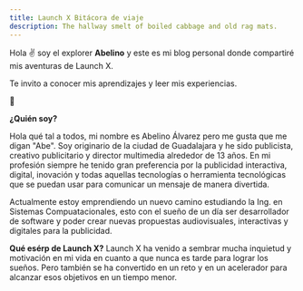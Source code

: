```yaml
---
title: Launch X Bitácora de viaje
description: The hallway smelt of boiled cabbage and old rag mats.
---
```


Hola ✌️  soy el explorer **Abelino** y este es mi blog personal donde compartiré mis aventuras de Launch X.

Te invito a conocer mis aprendizajes y leer mis experiencias.

🚀

**¿Quién soy?**

Hola qué tal a todos, mi nombre es Abelino Álvarez pero me gusta que me digan "Abe". Soy originario de la ciudad de Guadalajara y he sido publicista, creativo publicitario y director multimedia alrededor de 13 años. En mi profesión siempre he tenido gran preferencia por la publicidad interactiva, digital, inovación y todas aquellas tecnologías o herramienta tecnológicas que se puedan usar para comunicar un mensaje de manera divertida.

Actualmente estoy emprendiendo un nuevo camino estudiando la Ing. en Sistemas Compuatacionales, esto con el sueño de un día ser desarrollador de software y poder crear nuevas propuestas audiovisuales, interactivas y digitales para la publicidad. 

**Qué esérp de Launch X?**
Launch X ha venido a sembrar mucha inquietud y motivación en mi vida en cuanto a que nunca es tarde para lograr los sueños. Pero también se ha convertido en un reto y en un acelerador para alcanzar esos objetivos en un tiempo menor. 
